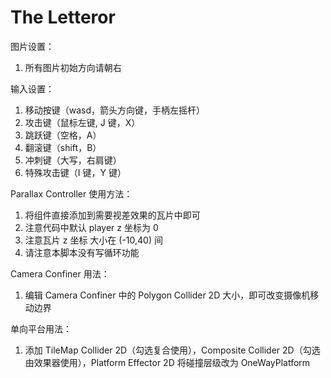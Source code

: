 # The Letteror
 
图片设置：
1. 所有图片初始方向请朝右

输入设置：
1. 移动按键（wasd，箭头方向键，手柄左摇杆）
2. 攻击键（鼠标左键, J 键，X）
3. 跳跃键（空格，A）
4. 翻滚键（shift，B）
5. 冲刺键（大写，右肩键）
6. 特殊攻击键（I 键，Y 键）

Parallax Controller 使用方法：
1. 将组件直接添加到需要视差效果的瓦片中即可
2. 注意代码中默认 player z 坐标为 0 
3. 注意瓦片 z 坐标 大小在 (-10,40) 间
4. 请注意本脚本没有写循环功能

Camera Confiner 用法：
1. 编辑 Camera Confiner 中的 Polygon Collider 2D 大小，即可改变摄像机移动边界

单向平台用法：
1. 添加 TileMap Collider 2D（勾选复合使用），Composite Collider 2D（勾选由效果器使用），Platform Effector 2D
将碰撞层级改为 OneWayPlatform